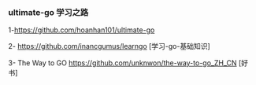 ### ultimate-go 学习之路
1-https://github.com/hoanhan101/ultimate-go 

2- https://github.com/inancgumus/learngo [学习-go-基础知识]

3- The Way to GO https://github.com/unknwon/the-way-to-go_ZH_CN [好书]

